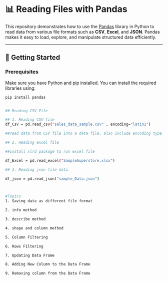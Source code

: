 # 📊 Reading Files with Pandas

This repository demonstrates how to use the [Pandas](https://pandas.pydata.org/) library in Python to read data from various file formats such 
as **CSV**, **Excel**, and **JSON**. Pandas makes it easy to load, explore, and manipulate structured data efficiently.

---

## 🚀 Getting Started

### Prerequisites

Make sure you have Python and pip installed. You can install the required libraries using:

```bash
pip install pandas 


## Reading CSV File

## 1. Reading CSV file
df_Csv = pd.read_csv("sales_data_sample.csv" , encoding="latin1")

##read data from CSV file into a data file, also include encoding type

## 2. Reading excel file

##install xlrd package to run excel file

df_Excel = pd.read_excel("SampleSuperstore.xlsx")

## 3. Reading json file data

df_json = pd.read_json("sample_Data.json")



#Topics
1. Saving data as different file format

2. info method

3. describe method

4. shape and column method

5. Column Filtering

6. Rows Filtering

7. Updating Data Frame

8. Adding New Column to the Data Frame

9. Removing column from the Data Frame














